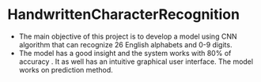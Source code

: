 # HandwrittenCharacterRecognition
- The main objective of this project is to develop a model using CNN algorithm that can recognize 26 English alphabets and 0-9 digits. 
- The model has a good insight and the system works with 80% of accuracy . It as well has an intuitive graphical user interface. The model works on prediction method.
